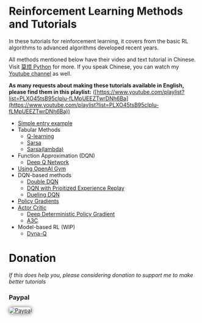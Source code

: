 # Reinforcement Learning Methods and Tutorials

In these tutorials for reinforcement learning, it covers from the basic RL algorithms to advanced algorithms developed recent years.

All methods mentioned below have their video and text tutorial in Chinese. Visit [莫烦 Python](https://morvanzhou.github.io/tutorials/) for more.
If you speak Chinese, you can watch my [Youtube channel](https://www.youtube.com/channel/UCdyjiB5H8Pu7aDTNVXTTpcg) as well.

**As many requests about making these tutorials available in English, please find them in this playlist:** ([https://www.youtube.com/playlist?list=PLXO45tsB95cIplu-fLMpUEEZTwrDNh6Ba](https://www.youtube.com/playlist?list=PLXO45tsB95cIplu-fLMpUEEZTwrDNh6Ba))


* [Simple entry example](https://github.com/MorvanZhou/tutorials/tree/master/Reinforcement_learning_TUT/1_command_line_reinforcement_learning)
* Tabular Methods
  * [Q-learning](https://github.com/MorvanZhou/tutorials/tree/master/Reinforcement_learning_TUT/2_Q_Learning_maze)
  * [Sarsa](https://github.com/MorvanZhou/tutorials/tree/master/Reinforcement_learning_TUT/3_Sarsa_maze)
  * [Sarsa(lambda)](https://github.com/MorvanZhou/tutorials/tree/master/Reinforcement_learning_TUT/4_Sarsa_lambda_maze)
* Function Approximation (DQN)
  * [Deep Q Network](https://github.com/MorvanZhou/tutorials/tree/master/Reinforcement_learning_TUT/5_Deep_Q_Network)
* [Using OpenAI Gym](https://github.com/MorvanZhou/tutorials/tree/master/Reinforcement_learning_TUT/6_OpenAI_gym)
* DQN-based methods
  * [Double DQN](https://github.com/MorvanZhou/tutorials/tree/master/Reinforcement_learning_TUT/5.1_Double_DQN)
  * [DQN with Prioitized Experience Replay](https://github.com/MorvanZhou/tutorials/tree/master/Reinforcement_learning_TUT/5.2_Prioritized_Replay_DQN)
  * [Dueling DQN](https://github.com/MorvanZhou/tutorials/tree/master/Reinforcement_learning_TUT/5.3_Dueling_DQN)
* [Policy Gradients](https://github.com/MorvanZhou/tutorials/tree/master/Reinforcement_learning_TUT/7_Policy_gradient_softmax)
* [Actor Critic](https://github.com/MorvanZhou/tutorials/tree/master/Reinforcement_learning_TUT/8_Actor_Critic_Advantage)
  * [Deep Deterministic Policy Gradient](https://github.com/MorvanZhou/tutorials/tree/master/Reinforcement_learning_TUT/9_Deep_Deterministic_Policy_Gradient_DDPG)
  * [A3C](https://github.com/MorvanZhou/tutorials/tree/master/Reinforcement_learning_TUT/10_A3C)
* Model-based RL (WIP)
  * [Dyna-Q](https://github.com/MorvanZhou/tutorials/tree/master/Reinforcement_learning_TUT/11_Dyna_Q)


# Donation

*If this does help you, please considering donation to support me to make better tutorials*

<div >
  <h3>Paypal</h3>
  <a href="https://www.paypal.com/cgi-bin/webscr?cmd=_donations&amp;business=morvanzhou%40gmail%2ecom&amp;lc=C2&amp;item_name=MorvanPython&amp;currency_code=AUD&amp;bn=PP%2dDonationsBF%3abtn_donateCC_LG%2egif%3aNonHosted">
    <img style="border-radius: 20px;  box-shadow: 0px 0px 10px 1px  #888888;"
         src="https://www.paypalobjects.com/zh_XC/i/btn/btn_donateCC_LG.gif"
         alt="Paypal"
         height="auto" ></a>
</div>
